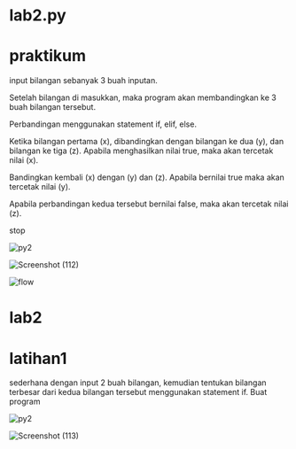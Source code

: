 # lab2.py
# praktikum

input bilangan sebanyak 3 buah inputan.

Setelah bilangan di masukkan, maka program akan membandingkan ke 3 buah bilangan tersebut.

Perbandingan menggunakan statement if, elif, else.

Ketika bilangan pertama (x), dibandingkan dengan bilangan ke dua (y), dan bilangan ke tiga (z). Apabila menghasilkan nilai true, maka akan tercetak nilai (x).

Bandingkan kembali (x) dengan (y) dan (z). Apabila bernilai true maka akan tercetak nilai (y).

Apabila perbandingan kedua tersebut bernilai false, maka akan tercetak nilai (z).

stop

![py2](https://github.com/Reardhyan/lab2.py/assets/148032571/3ba5db0f-f837-40ce-8aca-b3308807fe93)

![Screenshot (112)](https://github.com/Reardhyan/lab2.py/assets/148032571/73c557a4-669d-4d58-83b8-524d04211d53)

![flow](https://github.com/Reardhyan/lab2.py/assets/148032571/8c89e05c-c11b-43d8-b873-be9b99ae4914)

# lab2
# latihan1

sederhana dengan input 2 buah bilangan, kemudian tentukan bilangan terbesar dari kedua bilangan tersebut menggunakan statement if.
Buat program 

![py2](https://github.com/Reardhyan/lab2.py/assets/148032571/70c9bf41-4711-47b4-81f5-6c875d169514)

![Screenshot (113)](https://github.com/Reardhyan/lab2.py/assets/148032571/6d4e5236-c638-4c33-b931-1dee65456b47)




